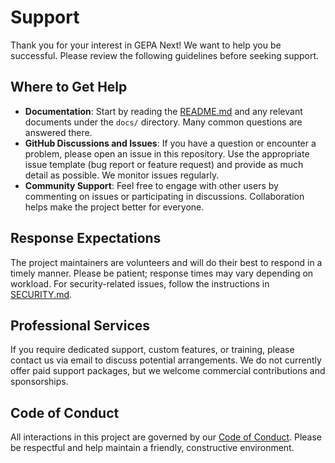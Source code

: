 # Support

Thank you for your interest in GEPA Next! We want to help you be successful. Please review the following guidelines before seeking support.

## Where to Get Help

- **Documentation**: Start by reading the [README.md](README.md) and any relevant documents under the `docs/` directory. Many common questions are answered there.
- **GitHub Discussions and Issues**: If you have a question or encounter a problem, please open an issue in this repository. Use the appropriate issue template (bug report or feature request) and provide as much detail as possible. We monitor issues regularly.
- **Community Support**: Feel free to engage with other users by commenting on issues or participating in discussions. Collaboration helps make the project better for everyone.

## Response Expectations

The project maintainers are volunteers and will do their best to respond in a timely manner. Please be patient; response times may vary depending on workload. For security-related issues, follow the instructions in [SECURITY.md](SECURITY.md).

## Professional Services

If you require dedicated support, custom features, or training, please contact us via email to discuss potential arrangements. We do not currently offer paid support packages, but we welcome commercial contributions and sponsorships.

## Code of Conduct

All interactions in this project are governed by our [Code of Conduct](CODE_OF_CONDUCT.md). Please be respectful and help maintain a friendly, constructive environment.
